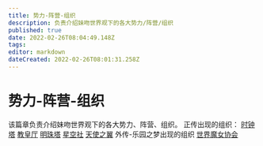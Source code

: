 ```yaml
---
title: 势力-阵营-组织
description: 负责介绍妹吻世界观下的各大势力/阵营/组织
published: true
date: 2022-02-26T08:04:49.148Z
tags: 
editor: markdown
dateCreated: 2022-02-26T08:01:31.258Z
---
```


# 势力-阵营-组织
该篇章负责介绍妹吻世界观下的各大势力、阵营、组织。
正传出现的组织：
[时钟塔](/世界观/势力-阵营-组织/时钟塔)
[教皇厅](/世界观/势力-阵营-组织/教皇厅)
[明珠塔](/世界观/势力-阵营-组织/明珠塔)
[星空社](/世界观/势力-阵营-组织/星空社)
[天使之翼](/世界观/势力-阵营-组织/天使之翼)
外传-乐园之梦出现的组织
[世界魔女协会](/世界观/势力-阵营-组织/世界魔女协会)

